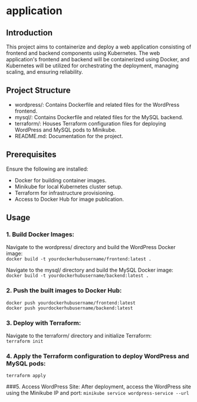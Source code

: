 # application

## Introduction</br>
This project aims to containerize and deploy a web application consisting of frontend and backend components using Kubernetes. The web application's frontend and backend will be containerized using Docker, and Kubernetes will be utilized for orchestrating the deployment, managing scaling, and ensuring reliability.

## Project Structure
- wordpress/: Contains Dockerfile and related files for the WordPress frontend.
- mysql/: Contains Dockerfile and related files for the MySQL backend.
- terraform/: Houses Terraform configuration files for deploying WordPress and MySQL pods to Minikube.
- README.md: Documentation for the project.

## Prerequisites
Ensure the following are installed:
- Docker for building container images.
- Minikube for local Kubernetes cluster setup.
- Terraform for infrastructure provisioning.
- Access to Docker Hub for image publication.

## Usage
### 1. Build Docker Images:
Navigate to the wordpress/ directory and build the WordPress Docker image:</br>
`docker build -t yourdockerhubusername/frontend:latest .`

Navigate to the mysql/ directory and build the MySQL Docker image:</br>
`docker build -t yourdockerhubusername/backend:latest .`

### 2. Push the built images to Docker Hub:</br>
`docker push yourdockerhubusername/frontend:latest`</br>
`docker push yourdockerhubusername/backend:latest`</br>

### 3. Deploy with Terraform:
Navigate to the terraform/ directory and initialize Terraform:</br>
`terraform init`

### 4. Apply the Terraform configuration to deploy WordPress and MySQL pods:
`terraform apply`

###5. Access WordPress Site:
After deployment, access the WordPress site using the Minikube IP and port:
`minikube service wordpress-service --url`

